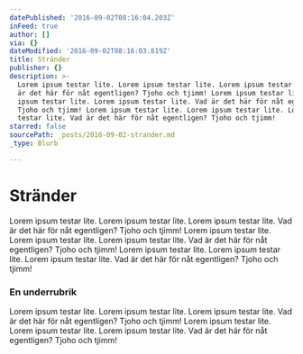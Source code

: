 ```yaml
---
datePublished: '2016-09-02T08:16:04.203Z'
inFeed: true
author: []
via: {}
dateModified: '2016-09-02T08:16:03.819Z'
title: Stränder
publisher: {}
description: >-
  Lorem ipsum testar lite. Lorem ipsum testar lite. Lorem ipsum testar lite. Vad
  är det här för nåt egentligen? Tjoho och tjimm! Lorem ipsum testar lite. Lorem
  ipsum testar lite. Lorem ipsum testar lite. Vad är det här för nåt egentligen?
  Tjoho och tjimm! Lorem ipsum testar lite. Lorem ipsum testar lite. Lorem ipsum
  testar lite. Vad är det här för nåt egentligen? Tjoho och tjimm!
starred: false
sourcePath: _posts/2016-09-02-strander.md
_type: Blurb

---
```

# Stränder

Lorem ipsum testar lite. Lorem ipsum testar lite. Lorem ipsum testar lite. Vad är det här för nåt egentligen? Tjoho och tjimm! Lorem ipsum testar lite. Lorem ipsum testar lite. Lorem ipsum testar lite. Vad är det här för nåt egentligen? Tjoho och tjimm! Lorem ipsum testar lite. Lorem ipsum testar lite. Lorem ipsum testar lite. Vad är det här för nåt egentligen? Tjoho och tjimm!

### En underrubrik

Lorem ipsum testar lite. Lorem ipsum testar lite. Lorem ipsum testar lite. Vad är det här för nåt egentligen? Tjoho och tjimm! Lorem ipsum testar lite. Lorem ipsum testar lite. Lorem ipsum testar lite. Vad är det här för nåt egentligen? Tjoho och tjimm!